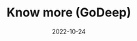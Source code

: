 ---
title: Know more (GoDeep)
date: 2022-10-24
show_breadcrumb: true

type: landing

sections:
  - block: markdown
    content:
      title: Equipe do DCC promove workshop para profissionais da Petrobras
      text: '<p>Terminou, nesta quinta-feira (10), o workshop de alinhamento de temas, expectativas e logísticas do projeto Geoscience Oriented Deep Learning (GODeep). O projeto, em parceria com a Petrobras, busca o aprimoramento de modelos de aprendizagem de máquina profundo, deep learning, para a solução de problemas das  geociências. Do ponto de vista computacional, o projeto foca na aplicação de modelos de aprendizado de máquina em dados de caráter complexo como imagens e séries temporais. Para a geociências, tais modelos são úteis na exploração de Petróleo a partir de imagens sísmicas, fáceis e dados de mineração de poços.
      O encontrou durou três dias, sendo que no primeiro cada uma das três linhas do projeto falaram sobre: (1) resultados até agora alcançados; (2) frentes de pesquisa atuais; (3) expectativas do DCC/UFMG; (4) expectativas da Petrobras. Já no segundo dia, foram feitos grupos de discussão com base nos ítens (3) e (4) acima, tendo um grupo por linha, cada grupo em uma sala. Posteriormente, os grupos de trabalhos discutiram qual será o alinhamento entre o DCC/UFMG e a Petrobras no curto e médio prazo. Para finalizar, no terceiro dia, foram discutidas questões logísticas.'

  - block: image-gallery
    custom_id: 'minha-galeria'
    content:
      images:
        - filename: GD-1-7.jpg
        - filename: GD-1-1.jpg
        - filename: GD-1-3.jpg
        - filename: GD-1-4.jpg
        - filename: GD-1-5.jpg
        - filename: GD-1-6.jpg
        - filename: GD-1-2.png

    design:
      slide_height: ''
      is_fullscreen: true
      loop: true
      interval: 3000
---